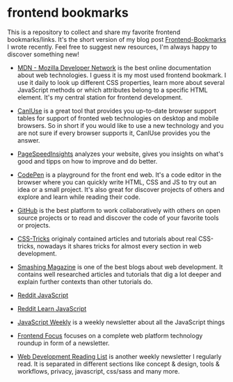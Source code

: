 # frontend bookmarks

This is a repository to collect and share my favorite frontend bookmarks/links. It's the short version of my blog post [Frontend-Bookmarks](marcokuehbauch.com/blog/frontend-bookmarks) I wrote recently.
Feel free to suggest new resources, I'm always happy to discover something new!

* [MDN - Mozilla Developer Network](https://developer.mozilla.org/en-US/) is the best online documentation about web technologies. I guess it is my most used frontend bookmark. I use it daily to look up different CSS properties, learn more about several JavaScript methods or which attributes belong to a specific HTML element. It's my central station for frontend development.

* [CanIUse](http://caniuse.com/) is a great tool that provides you up-to-date browser support tables for support of fronted web technologies on desktop and mobile browsers. So in short if you would like to use a new technology and you are not sure if every browser supports it, CanIUse provides you the answer. 

* [PageSpeedInsights](https://developers.google.com/speed/pagespeed/insights/) analyzes your website, gives you insights on what's good and tipps on how to improve and do better. 

* [CodePen](http://codepen.io/) is a playground for the front end web. It's a code editor in the browser where you can quickly write HTML, CSS and JS to try out an idea or a small project. It's also great for discover projects of others and explore and learn while reading their code.

* [GitHub](https://github.com/) is the best platform to work collaboratively with others on open source projects or to read and discover the code of your favorite tools or projects.

* [CSS-Tricks](https://css-tricks.com/) originaly contained articles and tutorials about real CSS-tricks, nowadays it shares tricks for almost every section in web development. 

* [Smashing Magazine](https://www.smashingmagazine.com/) is one of the best blogs about web development. It contains well researched articles and tutorials that dig a lot deeper and explain further contexts than other tutorials do. 

* [Reddit JavaScript](https://www.reddit.com/r/javascript/)

* [Reddit Learn JavaScript](https://www.reddit.com/r/LearnJavaScript)

* [JavaScript Weekly](http://javascriptweekly.com/) is a weekly newsletter about all the JavaScript things

* [Frontend Focus](http://html5weekly.com/) focuses on a complete web platform technology roundup in form of a newsletter.

* [Web Development Reading List](https://wdrl.info/) is another weekly newsletter I regularly read. It is separated in different sections like concept & design, tools & workflows, privacy, javascript, css/sass and many more. 


